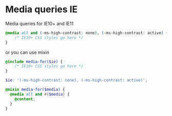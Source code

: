 # Media queries IE

Media queries for IE10+ and IE11

```scss
@media all and (-ms-high-contrast: none), (-ms-high-contrast: active) {
	/* IE10+ CSS styles go here */
}
```

or you can use mixin 

```scss
@include media-for($ie) {
	/* IE10+ CSS styles go here */
}
```

```scss
$ie: '(-ms-high-contrast: none), (-ms-high-contrast: active)';

@mixin media-for($media) {
  @media all and #{$media} {
    @content;
  }
}
```